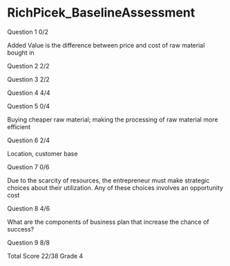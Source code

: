 # RichPicek_BaselineAssessment

Question 1    0/2

Added Value is the difference between price and cost of raw material bought in

Question 2    2/2


Question 3    2/2

Question 4    4/4

Question 5    0/4

Buying cheaper raw material; making the processing of raw material more efficient

Question 6    2/4

Location,  customer base

Question 7    0/6

Due to the scarcity of resources,  the entrepreneur must make strategic choices about their utilization.  Any of these choices involves an opportunity cost

Question 8   4/6

What are the components of business plan that increase the chance of success?

Question 9    8/8 

Total Score 22/38 Grade 4

